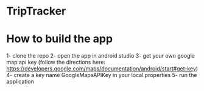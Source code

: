 # TripTracker


# How to build the app
1- clone the repo
2- open the app in android studio
3- get your own google map api key
 (follow the directions here: https://developers.google.com/maps/documentation/android/start#get-key)
4- create a key name GoogleMapsAPIKey in your local.properties
5- run the application